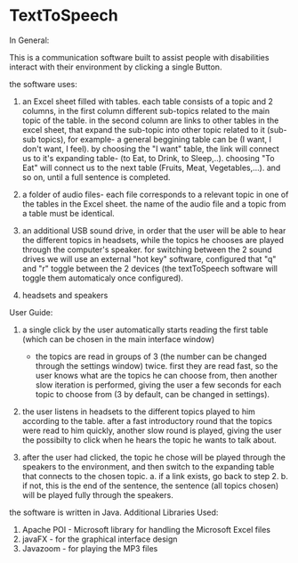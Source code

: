 # TextToSpeech

In General:

This is a communication software built to assist people with disabilities interact with their environment by clicking a single Button.

the software uses:

1. an Excel sheet filled with tables. each table consists of a topic and 2 columns, in the first column different sub-topics related to
the main topic of the table. in the second column are links to other tables in the excel sheet, that expand the sub-topic into other 
topic related to it (sub-sub topics), for example- a general beggining table can be (I want, I don't want, I feel). by choosing the "I want"
table, the link will connect us to it's expanding table- (to Eat, to Drink, to Sleep,..). choosing "To Eat" will connect us to the
next table (Fruits, Meat, Vegetables,...). and so on, until a full sentence is completed.

2. a folder of audio files- each file corresponds to a relevant topic in one of the tables in the Excel sheet. the name of the audio file
and a topic from a table must be identical.

3. an additional USB sound drive, in order that the user will be able to hear the different topics in headsets, while the topics he chooses
are played through the computer's speaker. for switching between the 2 sound drives we will use an external "hot key" software, configured
that "q" and "r" toggle between the 2 devices (the textToSpeech software will toggle them automaticaly once configured).

4. headsets and speakers

User Guide:

1. a single click by the user automatically starts reading the first table (which can be chosen in the main interface window)
   - the topics are read in groups of 3 (the number can be changed through the settings window) twice. first they are read fast,
     so the user knows what are the topics he can choose from, then another slow iteration is performed, giving the user a few seconds
     for each topic to choose from  (3 by default, can be changed in settings).

2. the user listens in headsets to the different topics played to him according to the table. after a fast introductory round that
   the topics were read to him quickly, another slow round is played, giving the user the possibilty to click when he hears the 
   topic he wants to talk about.

3. after the user had clicked, the topic he chose will be played through the speakers to the environment, and then switch to the 
   expanding table that connects to the chosen topic. 
   a. if a link exists, go back to step 2.
   b. if not, this is the end of the sentence, the sentence (all topics chosen) will be played fully through the speakers.

the software is written in Java.
Additional Libraries Used:

1. Apache POI - Microsoft library for handling the Microsoft Excel files
2. javaFX - for the graphical interface design
3. Javazoom - for playing the MP3 files






